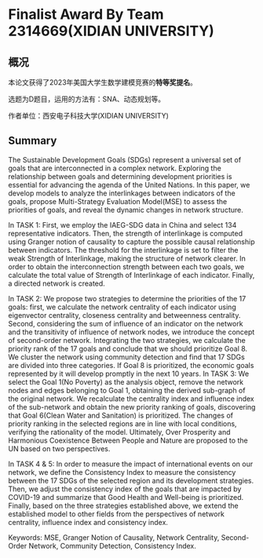 # Finalist Award By Team 2314669(XIDIAN UNIVERSITY) 
## 概况
本论文获得了2023年美国大学生数学建模竞赛的**特等奖提名**。

选题为D题目，运用的方法有：SNA、动态规划等。

作者单位：西安电子科技大学(XIDIAN UNIVERSITY)
## Summary
The Sustainable Development Goals (SDGs) represent a universal set of goals that are interconnected in a complex network. Exploring the relationship between goals and determining development priorities is essential for advancing the agenda of the United Nations. In this paper, we develop
models to analyze the interlinkages between indicators of the goals, propose Multi-Strategy Evaluation Model(MSE) to assess the priorities of goals, and reveal the dynamic changes in network
structure.

In TASK 1: First, we employ the IAEG-SDG data in China and select 134 representative indicators. Then, the strength of interlinkage is computed using Granger notion of causality to
capture the possible causal relationship between indicators. The threshold for the interlinkage is set to filter the weak Strength of Interlinkage, making the structure of network clearer. In order to
obtain the interconnection strength between each two goals, we calculate the total value of Strength of Interlinkage of each indicator. Finally, a directed network is created.

In TASK 2: We propose two strategies to determine the priorities of the 17 goals: first, we calculate the network centrality of each indicator using eigenvector centrality, closeness centrality
and betweenness centrality. Second, considering the sum of influence of an indicator on the network and the transitivity of influence of network nodes, we introduce the concept of second-order
network. Integrating the two strategies, we calculate the priority rank of the 17 goals and conclude that we should prioritize Goal 8. We cluster the network using community detection and find that
17 SDGs are divided into three categories. If Goal 8 is prioritized, the economic goals represented by it will develop promptly in the next 10 years.
In TASK 3: We select the Goal 1(No Poverty) as the analysis object, remove the network nodes and edges belonging to Goal 1, obtaining the derived sub-graph of the original network. We
recalculate the centrality index and influence index of the sub-network and obtain the new priority ranking of goals, discovering that Goal 6(Clean Water and Sanitation) is prioritized. The changes of priority ranking in the selected regions are in line with local conditions, verifying the rationality of the model. Ultimately, Over Prosperity and Harmonious Coexistence Between People and Nature
are proposed to the UN based on two perspectives. 

In TASK 4 & 5: In order to measure the impact of international events on our network, we define the Consistency Index to measure the consistency between the 17 SDGs of the selected
region and its development strategies. Then, we adjust the consistency index of the goals that are impacted by COVID-19 and summarize that Good Health and Well-being is prioritized. Finally,
based on the three strategies established above, we extend the established model to other fields from the perspectives of network centrality, influence index and consistency index.

Keywords: MSE, Granger Notion of Causality, Network Centrality, Second-Order Network, Community Detection, Consistency Index.

